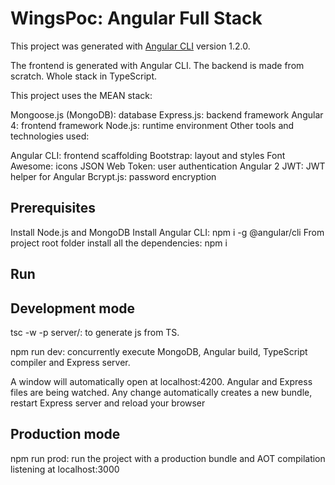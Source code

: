 # WingsPoc: Angular Full Stack

This project was generated with [Angular CLI](https://github.com/angular/angular-cli) version 1.2.0.

The frontend is generated with Angular CLI. The backend is made from scratch. Whole stack in TypeScript.

This project uses the MEAN stack:

Mongoose.js (MongoDB): database
Express.js: backend framework
Angular 4: frontend framework
Node.js: runtime environment
Other tools and technologies used:

Angular CLI: frontend scaffolding
Bootstrap: layout and styles
Font Awesome: icons
JSON Web Token: user authentication
Angular 2 JWT: JWT helper for Angular
Bcrypt.js: password encryption



## Prerequisites

Install Node.js and MongoDB
Install Angular CLI: npm i -g @angular/cli
From project root folder install all the dependencies: npm i

## Run

## Development mode

tsc -w -p server/: to generate js from TS.

npm run dev: concurrently execute MongoDB, Angular build, TypeScript compiler and Express server.

A window will automatically open at localhost:4200. Angular and Express files are being watched. Any change automatically creates a new bundle, restart Express server and reload your browser

## Production mode

npm run prod: run the project with a production bundle and AOT compilation listening at localhost:3000

